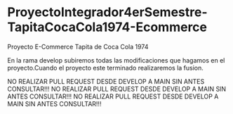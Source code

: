 # ProyectoIntegrador4erSemestre-TapitaCocaCola1974-Ecommerce

Proyecto E-Commerce Tapita de Coca Cola 1974

En la rama develop subiremos todas las modificaciones que hagamos en el proyecto.Cuando el proyecto este terminado realizaremos la fusion.

NO REALIZAR PULL REQUEST DESDE DEVELOP A MAIN SIN ANTES CONSULTAR!!!
NO REALIZAR PULL REQUEST DESDE DEVELOP A MAIN SIN ANTES CONSULTAR!!!
NO REALIZAR PULL REQUEST DESDE DEVELOP A MAIN SIN ANTES CONSULTAR!!!
